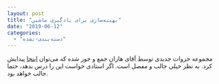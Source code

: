 ```yaml
---
layout: post
title: "بهینه‌سازی برای یادگیری ماشین"
date: "2019-06-12"
categories: 
  - "دسته‌بندی-نشده"
---
```


مجموعه جزوات جدیدی توسط آقای هازان جمع و جور شده که می‌توان [اینجا](https://drive.google.com/file/d/1GIDnw7T-NT4Do3eC0B5kYJlzwOs6nzIO/view) پیدایش کرد. به نظر خیلی جالب و مفصل است. اگر استادی خواست این را درس بدهد، حتما جالب خواهد بود.
